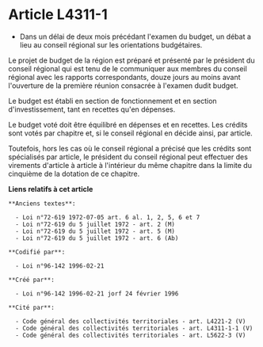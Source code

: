# Article L4311-1

- Dans un délai de deux mois précédant l'examen du budget, un débat a lieu au conseil régional sur les orientations
budgétaires.

Le projet de budget de la région est préparé et présenté par le président du conseil régional qui est tenu de le communiquer
aux membres du conseil régional avec les rapports correspondants, douze jours au moins avant l'ouverture de la première
réunion consacrée à l'examen dudit budget.

Le budget est établi en section de fonctionnement et en section d'investissement, tant en recettes qu'en dépenses.

Le budget voté doit être équilibré en dépenses et en recettes. Les crédits sont votés par chapitre et, si le conseil régional
en décide ainsi, par article.

Toutefois, hors les cas où le conseil régional a précisé que les crédits sont spécialisés par article, le président du
conseil régional peut effectuer des virements d'article à article à l'intérieur du même chapitre dans la limite du cinquième
de la dotation de ce chapitre.

**Liens relatifs à cet article**

	**Anciens textes**:

	  - Loi n°72-619 1972-07-05 art. 6 al. 1, 2, 5, 6 et 7
	  - Loi n°72-619 du 5 juillet 1972 - art. 2 (M)
	  - Loi n°72-619 du 5 juillet 1972 - art. 5 (M)
	  - Loi n°72-619 du 5 juillet 1972 - art. 6 (Ab)

	**Codifié par**:

	  - Loi n°96-142 1996-02-21

	**Créé par**:

	  - Loi n°96-142 1996-02-21 jorf 24 février 1996

	**Cité par**:

	  - Code général des collectivités territoriales - art. L4221-2 (V)
	  - Code général des collectivités territoriales - art. L4311-1-1 (V)
	  - Code général des collectivités territoriales - art. L5622-3 (V)
